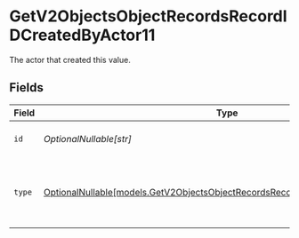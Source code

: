 # GetV2ObjectsObjectRecordsRecordIDCreatedByActor11

The actor that created this value.


## Fields

| Field                                                                                                                                                | Type                                                                                                                                                 | Required                                                                                                                                             | Description                                                                                                                                          |
| ---------------------------------------------------------------------------------------------------------------------------------------------------- | ---------------------------------------------------------------------------------------------------------------------------------------------------- | ---------------------------------------------------------------------------------------------------------------------------------------------------- | ---------------------------------------------------------------------------------------------------------------------------------------------------- |
| `id`                                                                                                                                                 | *OptionalNullable[str]*                                                                                                                              | :heavy_minus_sign:                                                                                                                                   | An ID to identify the actor.                                                                                                                         |
| `type`                                                                                                                                               | [OptionalNullable[models.GetV2ObjectsObjectRecordsRecordIDCreatedByActorType11]](../models/getv2objectsobjectrecordsrecordidcreatedbyactortype11.md) | :heavy_minus_sign:                                                                                                                                   | The type of actor. [Read more information on actor types here](/docs/actors).                                                                        |